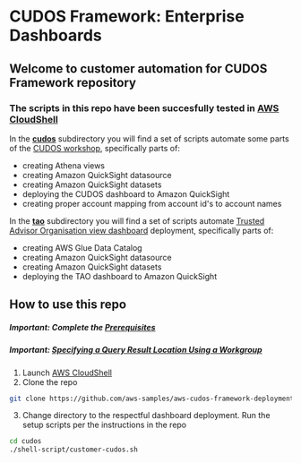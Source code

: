 # CUDOS Framework: Enterprise Dashboards

## Welcome to customer automation for CUDOS Framework repository

### The scripts in this repo have been succesfully tested in [AWS CloudShell](https://console.aws.amazon.com/cloudshell/home)

In the [**cudos**](./cudos/) subdirectory you will find a set of scripts automate some parts of the [CUDOS workshop](https://cudos.workshop.aws/), specifically parts of:
  - creating Athena views
  - creating Amazon QuickSight datasource
  - creating Amazon QuickSight datasets
  - deploying the CUDOS dashboard to Amazon QuickSight
  - creating proper account mapping from account id's to account names

In the [**tao**](./tao/) subdirectory you will find a set of scripts automate [Trusted Advisor Organisation view dashboard](https://d1s0yx3p3y3rah.cloudfront.net/anonymous-embed) deployment, specifically parts of:
  - creating AWS Glue Data Catalog
  - creating Amazon QuickSight datasource
  - creating Amazon QuickSight datasets
  - deploying the TAO dashboard to Amazon QuickSight

## How to use this repo

##### Important: Complete the [Prerequisites](https://cudos.workshop.aws/prerequisites.html)
##### Important: [Specifying a Query Result Location Using a Workgroup](https://docs.aws.amazon.com/athena/latest/ug/querying.html#query-results-specify-location-workgroup)

1. Launch [AWS CloudShell](https://console.aws.amazon.com/cloudshell/home)
2. Clone the repo

  ```bash
  git clone https://github.com/aws-samples/aws-cudos-framework-deployment
  ```

3. Change directory to the respectful dashboard deployment. Run the setup scripts per the instructions in the repo

  ```bash
  cd cudos
  ./shell-script/customer-cudos.sh
  ```

  

